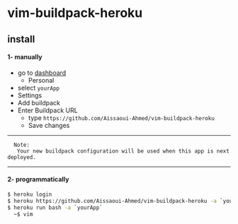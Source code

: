 # vim-buildpack-heroku

## install
#### 1- manually
- go to [dashboard](https://dashboard.heroku.com/apps)
    * Personal 
- select `yourApp`
- Settings
- Add buildpack
- Enter Buildpack URL
  * type `https://github.com/Aissaoui-Ahmed/vim-buildpack-heroku`
  * Save changes

---
      Note:
       Your new buildpack configuration will be used when this app is next deployed.
---
#### 2- programmatically
```bash
$ heroku login
$ heroku https://github.com/Aissaoui-Ahmed/vim-buildpack-heroku -a `yourApp`  # you can "Vim" after Deploy
$ heroku run bash -a `yourApp`
  ~$ vim
```
